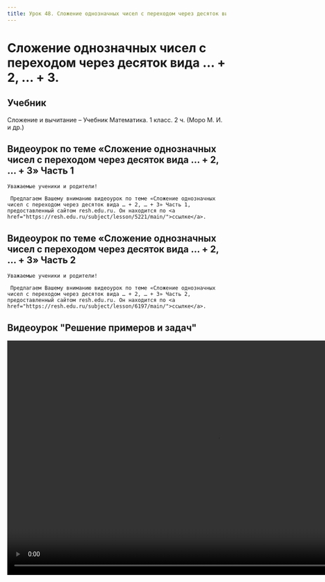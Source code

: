 ```yaml
---
title: Урок 48. Сложение однозначных чисел с переходом через десяток вида … + 2, … + 3.
---
```


# Сложение однозначных чисел с переходом через десяток вида … + 2, … + 3.

## Учебник

Сложение и вычитание – Учебник Математика. 1 класс. 2 ч. (Моро М. И. и др.)

## Видеоурок по теме «Сложение однозначных чисел с переходом через десяток вида … + 2, … + 3» Часть 1

<p>
	Уважаемые ученики и родители!  
</p>
<p>
	 Предлагаем Вашему вниманию видеоурок по теме «Сложение однозначных чисел с переходом через десяток вида … + 2, … + 3» Часть 1, предоставленный сайтом resh.edu.ru. Он находится по <a href="https://resh.edu.ru/subject/lesson/5221/main/">ссылке</a>.
</p>

## Видеоурок по теме «Сложение однозначных чисел с переходом через десяток вида … + 2, … + 3» Часть 2

<p>
	Уважаемые ученики и родители!  
</p>
<p>
	 Предлагаем Вашему вниманию видеоурок по теме «Сложение однозначных чисел с переходом через десяток вида … + 2, … + 3» Часть 2, предоставленный сайтом resh.edu.ru. Он находится по <a href="https://resh.edu.ru/subject/lesson/6197/main/">ссылке</a>.
</p>

## Видеоурок	"Решение примеров и задач"


<video width="960" height="540" controls>
  <source src="https://vod-progressive.akamaized.net/exp=1667466160~acl=%2Fvimeo-prod-skyfire-std-us%2F01%2F430%2F23%2F577150431%2F2726127253.mp4~hmac=be30fe0b79d62547d74618d44044475f5d0ceeee9baacdf0737f65585b38a81b/vimeo-prod-skyfire-std-us/01/430/23/577150431/2726127253.mp4" type="video/mp4">
Your browser does not support the video tag.
</video>
